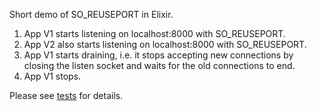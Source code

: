 Short demo of SO_REUSEPORT in Elixir.

1. App V1 starts listening on localhost:8000 with SO_REUSEPORT.
2. App V2 also starts listening on localhost:8000 with SO_REUSEPORT.
3. App V1 starts draining, i.e. it stops accepting new connections by closing the listen socket and waits for the old connections to end.
4. App V1 stops.

Please see [tests](./test/reuse_test.exs) for details.
